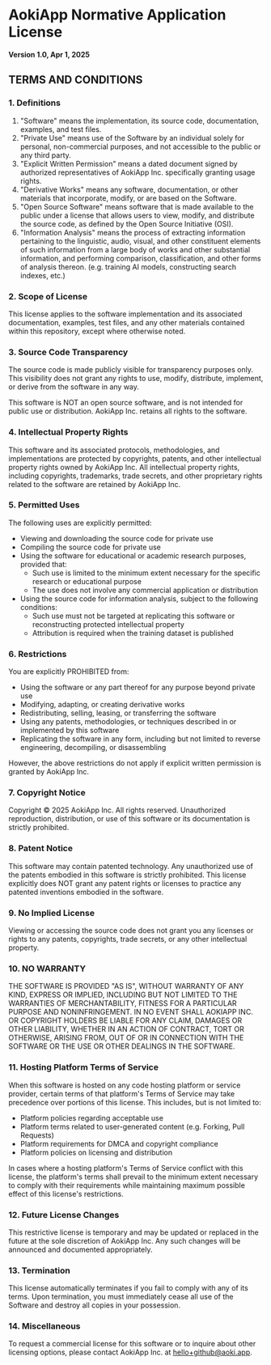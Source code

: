 # AokiApp Normative Application License

**Version 1.0, Apr 1, 2025**

## TERMS AND CONDITIONS

### 1. Definitions

1. "Software" means the implementation, its source code, documentation, examples, and test files.
2. "Private Use" means use of the Software by an individual solely for personal, non-commercial purposes, and not accessible to the public or any third party.
3. "Explicit Written Permission" means a dated document signed by authorized representatives of AokiApp Inc. specifically granting usage rights.
4. "Derivative Works" means any software, documentation, or other materials that incorporate, modify, or are based on the Software.
5. "Open Source Software" means software that is made available to the public under a license that allows users to view, modify, and distribute the source code, as defined by the Open Source Initiative (OSI).
6. "Information Analysis" means the process of extracting information pertaining to the linguistic, audio, visual, and other constituent elements of such information from a large body of works and other substantial information, and performing comparison, classification, and other forms of analysis thereon. (e.g. training AI models, constructing search indexes, etc.)

### 2. Scope of License

This license applies to the software implementation and its associated documentation, examples, test files, and any other materials contained within this repository, except where otherwise noted.

### 3. Source Code Transparency

The source code is made publicly visible for transparency purposes only. This visibility does not grant any rights to use, modify, distribute, implement, or derive from the software in any way.

This software is NOT an open source software, and is not intended for public use or distribution. AokiApp Inc. retains all rights to the software.

### 4. Intellectual Property Rights

This software and its associated protocols, methodologies, and implementations are protected by copyrights, patents, and other intellectual property rights owned by AokiApp Inc. All intellectual property rights, including copyrights, trademarks, trade secrets, and other proprietary rights related to the software are retained by AokiApp Inc.

### 5. Permitted Uses

The following uses are explicitly permitted:

- Viewing and downloading the source code for private use
- Compiling the source code for private use
- Using the software for educational or academic research purposes, provided that:
  - Such use is limited to the minimum extent necessary for the specific research or educational purpose
  - The use does not involve any commercial application or distribution
- Using the source code for information analysis, subject to the following conditions:
  - Such use must not be targeted at replicating this software or reconstructing protected intellectual property
  - Attribution is required when the training dataset is published

### 6. Restrictions

You are explicitly PROHIBITED from:

- Using the software or any part thereof for any purpose beyond private use
- Modifying, adapting, or creating derivative works
- Redistributing, selling, leasing, or transferring the software
- Using any patents, methodologies, or techniques described in or implemented by this software
- Replicating the software in any form, including but not limited to reverse engineering, decompiling, or disassembling

However, the above restrictions do not apply if explicit written permission is granted by AokiApp Inc.

### 7. Copyright Notice

Copyright © 2025 AokiApp Inc. All rights reserved. Unauthorized reproduction, distribution, or use of this software or its documentation is strictly prohibited.

### 8. Patent Notice

This software may contain patented technology. Any unauthorized use of the patents embodied in this software is strictly prohibited. This license explicitly does NOT grant any patent rights or licenses to practice any patented inventions embodied in the software.

### 9. No Implied License

Viewing or accessing the source code does not grant you any licenses or rights to any patents, copyrights, trade secrets, or any other intellectual property.

### 10. NO WARRANTY

THE SOFTWARE IS PROVIDED "AS IS", WITHOUT WARRANTY OF ANY KIND, EXPRESS OR IMPLIED, INCLUDING BUT NOT LIMITED TO THE WARRANTIES OF MERCHANTABILITY, FITNESS FOR A PARTICULAR PURPOSE AND NONINFRINGEMENT. IN NO EVENT SHALL AOKIAPP INC. OR COPYRIGHT HOLDERS BE LIABLE FOR ANY CLAIM, DAMAGES OR OTHER LIABILITY, WHETHER IN AN ACTION OF CONTRACT, TORT OR OTHERWISE, ARISING FROM, OUT OF OR IN CONNECTION WITH THE SOFTWARE OR THE USE OR OTHER DEALINGS IN THE SOFTWARE.

### 11. Hosting Platform Terms of Service

When this software is hosted on any code hosting platform or service provider, certain terms of that platform's Terms of Service may take precedence over portions of this license. This includes, but is not limited to:

- Platform policies regarding acceptable use
- Platform terms related to user-generated content (e.g. Forking, Pull Requests)
- Platform requirements for DMCA and copyright compliance
- Platform policies on licensing and distribution

In cases where a hosting platform's Terms of Service conflict with this license, the platform's terms shall prevail to the minimum extent necessary to comply with their requirements while maintaining maximum possible effect of this license's restrictions.

### 12. Future License Changes

This restrictive license is temporary and may be updated or replaced in the future at the sole discretion of AokiApp Inc. Any such changes will be announced and documented appropriately.

### 13. Termination

This license automatically terminates if you fail to comply with any of its terms. Upon termination, you must immediately cease all use of the Software and destroy all copies in your possession.

### 14. Miscellaneous

To request a commercial license for this software or to inquire about other licensing options, please contact AokiApp Inc. at hello+github@aoki.app.
